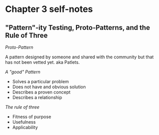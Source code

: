 # Chapter 3 self-notes

## "Pattern"-ity Testing, Proto-Patterns, and the Rule of Three

_Proto-Pattern_

A pattern designed by someone and shared with the community but that has not been vetted yet. aka Patlets.

_A "good" Pattern_

* Solves a particular problem
* Does not have and obvious solution
* Describes a proven concept
* Describes a relationship

_The rule of three_

* Fitness of purpose
* Usefulness
* Applicability
